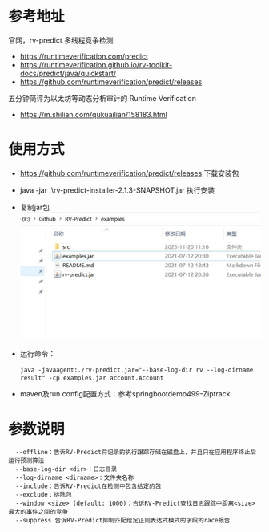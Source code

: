 # 参考地址
官网，rv-predict 多线程竞争检测
-  https://runtimeverification.com/predict
-  https://runtimeverification.github.io/rv-toolkit-docs/predict/java/quickstart/
-  https://github.com/runtimeverification/predict/releases

五分钟简评为以太坊等动态分析审计的 Runtime Verification
- https://m.shilian.com/qukuailian/158183.html

# 使用方式
- https://github.com/runtimeverification/predict/releases 下载安装包
- java -jar .\rv-predict-installer-2.1.3-SNAPSHOT.jar 执行安装
- 复制jar包
  ![](img/1.复制jar包.jpg)
- 运行命令：
    ```
    java -javaagent:./rv-predict.jar="--base-log-dir rv --log-dirname result" -cp examples.jar account.Account
    ```

- maven及run config配置方式：参考springbootdemo499-Ziptrack

# 参数说明
```
  --offline：告诉RV-Predict将记录的执行跟踪存储在磁盘上，并且只在应用程序终止后运行预测算法
  --base-log-dir <dir>：日志目录
  --log-dirname <dirname>：文件夹名称
  --include：告诉RV-Predict在检测中包含给定的包
  --exclude：排除包
  --window <size> (default: 1000)：告诉RV-Predict查找日志跟踪中距离<size>最大的事件之间的竞争
  --suppress 告诉RV-Predict抑制匹配给定正则表达式模式的字段的race报告
```